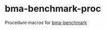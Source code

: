 # bma-benchmark-proc

Procedure macros for [bma-benchmark](https://github.com/alttch/bma-benchmark)

